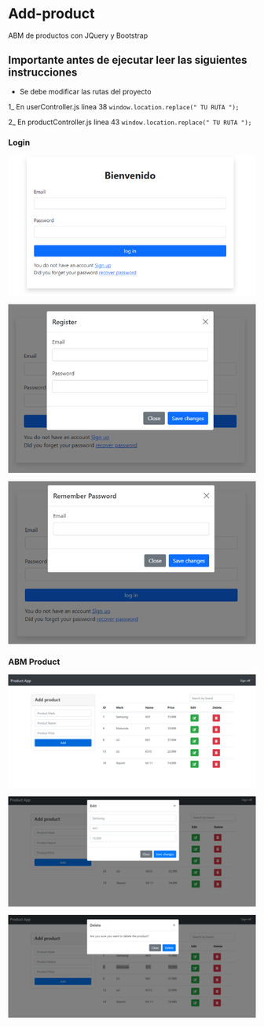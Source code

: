 # Add-product
ABM de productos con JQuery y Bootstrap

## Importante antes de ejecutar leer las siguientes instrucciones
* Se debe modificar las rutas del proyecto 

1_ En userController.js linea 38
    ``` window.location.replace(" TU RUTA "); ```

2_ En productController.js linea 43
    ``` window.location.replace(" TU RUTA "); ```

### Login
![login](https://raw.githubusercontent.com/matias-sanchez-villar/Add-product/main/img/LoginUser.PNG)


![login](https://raw.githubusercontent.com/matias-sanchez-villar/Add-product/main/img/RegisterUser.PNG)


![login](https://raw.githubusercontent.com/matias-sanchez-villar/Add-product/main/img/RememberPassword.PNG)


### ABM Product
![ABM Product](https://raw.githubusercontent.com/matias-sanchez-villar/Add-product/main/img/ABMProduct.PNG)


![ABM Product](https://raw.githubusercontent.com/matias-sanchez-villar/Add-product/main/img/EditProduct.PNG)


![ABM Product](https://raw.githubusercontent.com/matias-sanchez-villar/Add-product/main/img/DeleteProduct.PNG)
